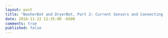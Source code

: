 ```yaml
---
layout: post
title: "WasherBot and DryerBot, Part 2: Current Sensors and Connecting Them to the ADC"
date: 2016-11-22 12:35:00 -0500
comments: true
published: false
---
```


